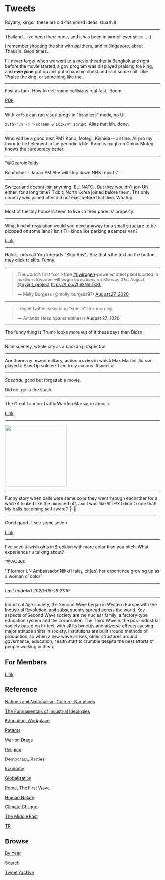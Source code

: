# Tweets

Royalty, kings.. these are old-fashioned ideas. Quash it. 

---

Thailand.. I've been there once, and it has been in turmoil ever
since... ;)

I remember shooting the shit with ppl there, and in Singapore, about
Thaksin. Good times..

I'll never forget when we went to a movie theather in Bangkok and
right before the movie started, a gov program was displayed praising
the king, and **everyone** got up and put a hand on chest and said
some shit. Like 'Praise the king' or something like that.

---

Fast as funk. How to determine collisions real fast.. Boom. 

[PDF](https://matthias-research.github.io/pages/publications/tetraederCollision.pdf)

---

With `xvfb` u can run visual progs in "headless" mode, no
UI.

`xvfb-run -s "-screen 0 1x1x24" script`. Alias that bih, done.

---

Who wld be a good next PM? Kano, Motegi, Kishida -- all fine. All pro
my favorite first element in the periodic table. Kano is tough on
China. Motegi knows the bureucracy better.

---

"@GearoidReidy

Bombshell - Japan PM Abe will step down NHK reports"

---

Switzerland doesnt join anything. EU, NATO.. But they wouldn't join UN
either, for a long time? Tidbit; North Korea joined before them. The
only country who joined after did not exist before that time. Whatup

---

Most of the tiny housers seem to live on their parents' property.

---

What kind of regulation would you need anyway for a small structure to
be plopped on some land? Isn't TH kinda like parking a camper van?

[Link](https://youtu.be/KsPJgDqLCb4?t=116)

---

Haha.. kids call YouTube ads "Skip Ads".. Bcz that's the text on the
button they click to skip. Funny.

---

<blockquote class="twitter-tweet"><p lang="en" dir="ltr">The world’s first fossil-free <a href="https://twitter.com/hashtag/hydrogen?src=hash&amp;ref_src=twsrc%5Etfw">#hydrogen</a>-powered steel plant located in northern Sweden will begin operations on Monday 31st August. <a href="https://twitter.com/hybrit_project?ref_src=twsrc%5Etfw">@hybrit_project</a> <a href="https://t.co/7L6SNmTs8L">https://t.co/7L6SNmTs8L</a></p>&mdash; Molly Burgess (@molly_burgess97) <a href="https://twitter.com/molly_burgess97/status/1298935420080869376?ref_src=twsrc%5Etfw">August 27, 2020</a></blockquote> <script async src="https://platform.twitter.com/widgets.js" charset="utf-8"></script>

---

<blockquote class="twitter-tweet"><p lang="en" dir="ltr">i regret twitter-searching &quot;she-ra&quot; this morning</p>&mdash; Amanda Hess (@amandahess) <a href="https://twitter.com/amandahess/status/1298966859228893185?ref_src=twsrc%5Etfw">August 27, 2020</a></blockquote> <script async src="https://platform.twitter.com/widgets.js" charset="utf-8"></script>

---

The funny thing is Trump looks more out of it these days than Biden. 

---

Nice scenery, whole city as a backdrop \#spectral

---

Are there any recent military, action movies in which Max Martini did
*not* played a SpecOp soldier?  I am truly curious. \#spectral

---

*Spectral*, good but forgettable movie.

Did not go to the stash.

---

The Great London Traffic Warden Massacre \#music

[Link](https://youtu.be/JcvXEeZwLlo)

---

<img width="200" src="https://i.imgflip.com/1am9te.jpg"/>

---

Funny story when balls were same color they went through eachother for
a while it looked like the bounced off, and I was like WTF!? I didn't
code that! My balls becoming self aware? 🤔 🤔 

---

Good good.. I see some action

[Link](https://twitter.com/muratk3n/status/1298946110245998592)

---

I've seen Jewish girls in Brooklyn with more color than you bitch. What
experience r u talking about?

"@AC360

'[F]ormer UN Ambassador Nikki Haley, cit[es] her experience growing up
as a woman of color"

---

*Last updated 2020-08-28 21:10*

---

Industrial Age society, the Second Wave began in Western Europe with
the Industrial Revolution, and subsequently spread across the
world. Key aspects of Second Wave society are the nuclear family, a
factory-type education system and the corporation. The Third Wave is
the post-industrial society based on hi-tech with all its benefits and
adverse effects causing major attitude shifts in society. Institutions
are built around methods of production, so when a new wave arrives,
older structures around governance, education, health start to crumble
despite the best efforts of people working in them.

## For Members

[Link](https://thirdwave-members.herokuapp.com)

## Reference

[Nations and Nationalism, Culture, Narratives](/2013/02/nations-and-nationalism.md)

[The Fundamentals of Industrial Ideologies](/2011/04/fundamentals-of-industrial-ideologies.md)

[Education, Workplace](2017/09/education-workplace.md)

[Patents](/2018/09/patents.md)

[War on Drugs](/2019/11/war-on-drugs.md)

[Religion](/2015/04/god-religion.md)

[Democracy, Parties](/2016/11/democracy.md)

[Economy](/2018/05/economy.md)

[Globalization](/2018/09/globalization.md)

[Rome, The First Wave](/2017/12/rome.md)

[Human Nature](/2020/07/human-nature.md)

[Climate Change](/2018/12/climate.md)

[The Middle East](/2019/07/middleeast.md)

[TR](../tr)

## Browse

[By Year](years.md)

[Search](search.html)

[Tweet Archive](/tweets/README.md)
